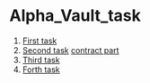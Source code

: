 # Alpha_Vault_task
1) [First task](https://github.com/ChitranshVashney/Blockchain_Watcher)
1) [Second task](https://github.com/ChitranshVashney/2-task-alphavault/tree/main/New%20folder/2_task) [contract part](https://github.com/ChitranshVashney/basicnft)
1) [Third task](https://github.com/ChitranshVashney/ERC223)
1) [Forth task](https://github.com/ChitranshVashney/Dashboard)
